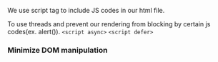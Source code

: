 We use script tag to include JS codes in our html file. 

To use threads and prevent our rendering from blocking by certain js codes(ex. alert()).
`<script async>` `<script defer>`

### Minimize DOM manipulation

